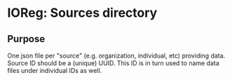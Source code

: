 # IOReg: Sources directory

## Purpose

One json file per "source" (e.g. organization, individual, etc) providing data.  Source ID should be a (unique) UUID. This ID is
in turn used to name data files under individual IDs as well.
